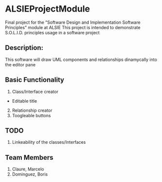 # ALSIEProjectModule

Final project for the "Software Design and Implementation Software Principles" module at ALSIE
This project is intended to demonstrate S.O.L.I.D. principles usage in a software project

Description:
------------
This software will draw UML components and relationships dinamycally into the editor pane

Basic Functionality
--------------------
1. Class/Interface creator
  - Editable title
2. Relationship creator
3. Toogleable buttons

TODO
----
1. Linkeability of the classes/Interfaces

Team Members
------------
1. Claure, Marcelo
2. Dominguez, Boris